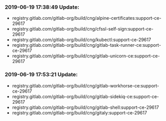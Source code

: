 ### 2019-06-19 17:38:49 Update:

- registry.gitlab.com/gitlab-org/build/cng/alpine-certificates:support-ce-29617
- registry.gitlab.com/gitlab-org/build/cng/cfssl-self-sign:support-ce-29617
- registry.gitlab.com/gitlab-org/build/cng/kubectl:support-ce-29617
- registry.gitlab.com/gitlab-org/build/cng/gitlab-task-runner-ce:support-ce-29617
- registry.gitlab.com/gitlab-org/build/cng/gitlab-unicorn-ce:support-ce-29617
### 2019-06-19 17:53:21 Update:

- registry.gitlab.com/gitlab-org/build/cng/gitlab-workhorse-ce:support-ce-29617
- registry.gitlab.com/gitlab-org/build/cng/gitlab-sidekiq-ce:support-ce-29617
- registry.gitlab.com/gitlab-org/build/cng/gitlab-shell:support-ce-29617
- registry.gitlab.com/gitlab-org/build/cng/gitaly:support-ce-29617
